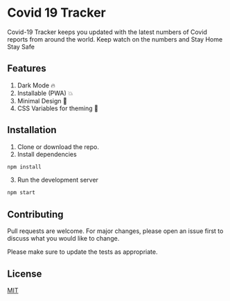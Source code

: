# Covid 19 Tracker

Covid-19 Tracker keeps you updated with the latest numbers of Covid reports from around the world. Keep watch on the numbers and Stay Home Stay Safe

## Features

1. Dark Mode 🔥
1. Installable (PWA) 💥
1. Minimal Design 💯
1. CSS Variables for theming 🎉

## Installation

1. Clone or download the repo.
2. Install dependencies

```bash
npm install
```

3. Run the development server

```bash
npm start
```

## Contributing

Pull requests are welcome. For major changes, please open an issue first to discuss what you would like to change.

Please make sure to update the tests as appropriate.

## License

[MIT](https://choosealicense.com/licenses/mit/)
